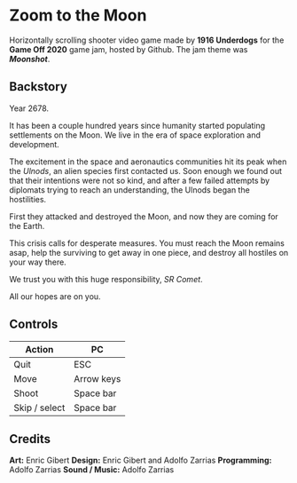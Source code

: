 # Zoom to the Moon

Horizontally scrolling shooter video game made by **1916 Underdogs** for the **Game Off 2020** game jam, hosted by Github.
The jam theme was **_Moonshot_**.

## Backstory

Year 2678.

It has been a couple hundred years since humanity started populating settlements on the Moon.
We live in the era of space exploration and development.

The excitement in the space and aeronautics communities hit its peak when the _Ulnods_, an alien species first contacted us.
Soon enough we found out that their intentions were not so kind, and after a few failed attempts by diplomats trying to reach an understanding, the Ulnods began the hostilities.

First they attacked and destroyed the Moon, and now they are coming for the Earth.

This crisis calls for desperate measures. 
You must reach the Moon remains asap, help the surviving to get away in one piece, and destroy all hostiles on your way there.

We trust you with this huge responsibility, _SR Comet_.

All our hopes are on you.

## Controls

Action  | PC
------- | -----------------------
Quit    | ESC
Move    | Arrow keys
Shoot   | Space bar
Skip / select | Space bar

## Credits

**Art:** Enric Gibert
**Design:** Enric Gibert and Adolfo Zarrias
**Programming:** Adolfo Zarrias
**Sound / Music:** Adolfo Zarrias
